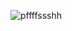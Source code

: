 ![pffffssshh](https://cloud.githubusercontent.com/assets/22116479/24925732/daf47156-1f01-11e7-89cb-341b6590e781.png "pfffsshh")
